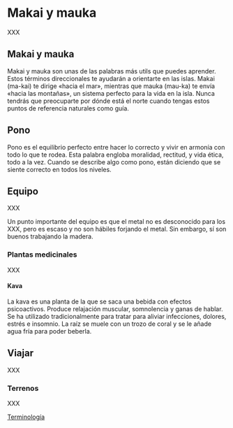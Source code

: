 # Makai y mauka

XXX

## Makai y mauka

Makai y mauka son unas de las palabras más utils que puedes aprender. Estos términos direccionales te ayudarán a orientarte en las islas. Makai (ma-kai) te dirige «hacia el mar», mientras que mauka (mau-ka) te envía «hacia las montañas», un sistema perfecto para la vida en la isla. Nunca tendrás que preocuparte por dónde está el norte cuando tengas estos puntos de referencia naturales como guía.

## Pono

Pono es el equilibrio perfecto entre hacer lo correcto y vivir en armonía con todo lo que te rodea. Esta palabra engloba moralidad, rectitud, y vida ética, todo a la vez. Cuando se describe algo como pono, están diciendo que se siente correcto en todos los niveles.


## Equipo

XXX

Un punto importante del equipo es que el metal no es desconocido para los XXX, pero es escaso y no son hábiles forjando el metal. Sin embargo, sí son buenos trabajando la madera.

### Plantas medicinales

XXX

#### Kava

La kava es una planta de la que se saca una bebida con efectos psicoactivos. Produce relajación muscular, somnolencia y ganas de hablar. Se ha utilizado tradicionalmente para tratar para aliviar infecciones, dolores, estrés e insomnio. La raíz se muele con un trozo de coral y se le añade agua fría para poder beberla.

## Viajar

XXX

### Terrenos

XXX

[Terminología](https://preply.com/es/blog/palabras-hawaianas/)